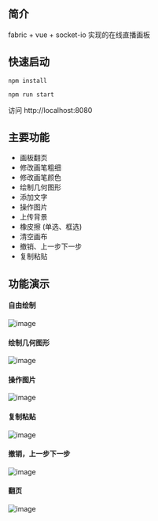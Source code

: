 ## 简介
fabric + vue + socket-io 实现的在线直播画板

## 快速启动
```shell
npm install

npm run start
```
访问 http://localhost:8080

## 主要功能

* 画板翻页
* 修改画笔粗细
* 修改画笔颜色
* 绘制几何图形
* 添加文字
* 操作图片
* 上传背景
* 橡皮擦 (单选、框选)
* 清空画布
* 撤销、上一步下一步
* 复制粘贴

## 功能演示

#### 自由绘制
![image](https://github.com/kxsq123/drawing-board/blob/master/doc/draw.gif)
####  绘制几何图形
![image](https://github.com/kxsq123/drawing-board/blob/master/doc/shape.gif)
####  操作图片
![image](https://github.com/kxsq123/drawing-board/blob/master/doc/pic.gif)
####  复制粘贴
![image](https://github.com/kxsq123/drawing-board/blob/master/doc/copy.gif)
####  撤销，上一步下一步
![image](https://github.com/kxsq123/drawing-board/blob/master/doc/undo.gif)
####  翻页
![image](https://github.com/kxsq123/drawing-board/blob/master/doc/page.gif)
